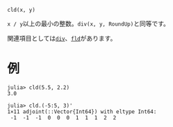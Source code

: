 ```
cld(x, y)
```

`x / y`以上の最小の整数。`div(x, y, RoundUp)`と同等です。

関連項目としては[`div`](@ref)、[`fld`](@ref)があります。

# 例

```jldoctest
julia> cld(5.5, 2.2)
3.0

julia> cld.(-5:5, 3)'
1×11 adjoint(::Vector{Int64}) with eltype Int64:
 -1  -1  -1  0  0  0  1  1  1  2  2
```
